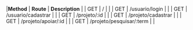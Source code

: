 |**Method**	| **Route**					| **Description**	|
| GET		| /							|					|
| GET		| /usuario/login			|					|
| GET		| /usuario/cadastrar		|					|
| GET		| /projeto/:id				|					|
| GET		| /projeto/cadastrar		|					|
| GET		| /projeto/apoiar/:id		|					|
| GET		| /projeto/pesquisar/:term	|					|
	

